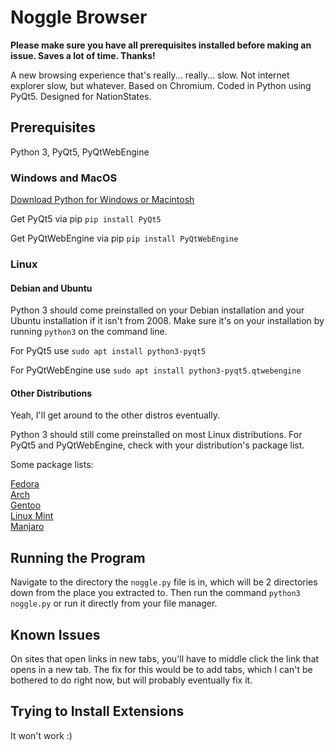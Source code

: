 # Noggle Browser

**Please make sure you have all prerequisites installed before making an issue. Saves a lot of time. Thanks!**

A new browsing experience that's really... really... slow. Not internet explorer slow, but whatever. Based on Chromium. Coded in Python using PyQt5. Designed for NationStates.

## Prerequisites

Python 3, PyQt5, PyQtWebEngine

### Windows and MacOS

[Download Python for Windows or Macintosh](https://www.python.org/downloads/)

Get PyQt5 via pip
`pip install PyQt5`

Get PyQtWebEngine via pip
`pip install PyQtWebEngine`

### Linux

#### Debian and Ubuntu

Python 3 should come preinstalled on your Debian installation and your Ubuntu installation if it isn't from 2008. Make sure it's on your installation by running `python3` on the command line.

For PyQt5 use `sudo apt install python3-pyqt5`

For PyQtWebEngine use `sudo apt install python3-pyqt5.qtwebengine`

#### Other Distributions

Yeah, I'll get around to the other distros eventually.

Python 3 should still come preinstalled on most Linux distributions. For PyQt5 and PyQtWebEngine, check with your distribution's package list.

Some package lists:

[Fedora](https://src.fedoraproject.org/)<br>
[Arch](https://archlinux.org/packages/)<br>
[Gentoo](https://packages.gentoo.org/)<br>
[Linux Mint](http://packages.linuxmint.com/)<br>
[Manjaro](https://discover.manjaro.org/packages/)<br>

## Running the Program

Navigate to the directory the `noggle.py` file is in, which will be 2 directories down from the place you extracted to. Then run the command `python3 noggle.py` or run it directly from your file manager.

## Known Issues

On sites that open links in new tabs, you'll have to middle click the link that opens in a new tab. The fix for this would be to add tabs, which I can't be bothered to do right now, but will probably eventually fix it.

## Trying to Install Extensions

It won't work :)